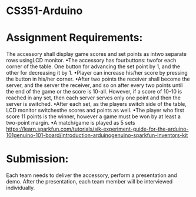 # CS351-Arduino

# Assignment Requirements:
The accessory shall display game scores and set points as intwo separate rows usingLCD monitor. 
•The accessory has fourbuttons: twofor each corner of the table. One button for advancing the set point by 1, and the other for decreasing it by 1.
•Player can increase his/her score by pressing the button in his/her corner. 
•After two points the receiver shall become the server, and the server the receiver, and so on after every two points until the end of the game or the score is 10-all. However, if a score of 10-10 is reached in any set, then each server serves only one point and then the server is switched. 
•After each set, as the players switch side of the table, LCD monitor switchesthe scores and points as well.
•The player who first score 11 points is the winner, however a game must be won by at least a two-point margin.
•A match/game is played as 5 sets
https://learn.sparkfun.com/tutorials/sik-experiment-guide-for-the-arduino-101genuino-101-board/introduction-arduinogenuino-sparkfun-inventors-kit
# Submission:
Each team needs to deliver the accessory, perform a presentation and demo. After the presentation, each team member will be interviewed individually.
